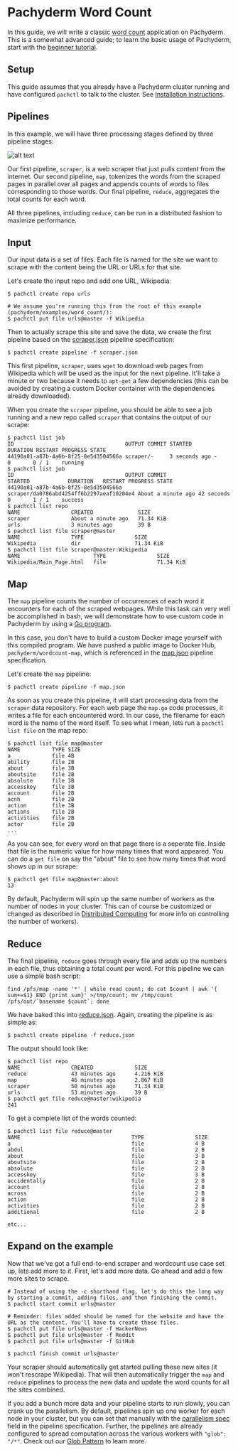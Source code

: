 # Pachyderm Word Count

In this guide, we will write a classic
[word count](https://portal.futuresystems.org/manual/hadoop-wordcount)
application on Pachyderm. This is a somewhat advanced guide; to learn the basic
usage of Pachyderm, start with the
[beginner tutorial](https://docs.pachyderm.com/latest/getting_started/beginner_tutorial/).

## Setup

This guide assumes that you already have a Pachyderm cluster running and have
configured `pachctl` to talk to the cluster. See
[Installation instructions](https://docs.pachyderm.com/latest/getting_started/local_installation/).

## Pipelines

In this example, we will have three processing stages defined by three pipeline
stages:

![alt text](pachyderm_word_count.png)

Our first pipeline, `scraper`, is a web scraper that just pulls content from the
internet. Our second pipeline, `map`, tokenizes the words from the scraped pages
in parallel over all pages and appends counts of words to files corresponding to
those words. Our final pipeline, `reduce`, aggregates the total counts for each
word.

All three pipelines, including `reduce`, can be run in a distributed fashion to
maximize performance.

## Input

Our input data is a set of files. Each file is named for the site we want to
scrape with the content being the URL or URLs for that site.

Let's create the input repo and add one URL, Wikipedia:

```
$ pachctl create repo urls

# We assume you're running this from the root of this example (pachyderm/examples/word_count/):
$ pachctl put file urls@master -f Wikipedia
```

Then to actually scrape this site and save the data, we create the first
pipeline based on the [scraper.json](scraper.json) pipeline specification:

```
$ pachctl create pipeline -f scraper.json
```

This first pipeline, `scraper`, uses `wget` to download web pages from Wikipedia
which will be used as the input for the next pipeline. It'll take a minute or
two because it needs to `apt-get` a few dependencies (this can be avoided by
creating a custom Docker container with the dependencies already downloaded).

When you create the `scraper` pipeline, you should be able to see a job running
and a new repo called `scraper` that contains the output of our scrape:

```
$ pachctl list job
ID                                   OUTPUT COMMIT STARTED       DURATION RESTART PROGRESS STATE
44190a81-a87b-4a6b-8f25-8e5d3504566a scraper/-     3 seconds ago -        0       0 / 1    running
$ pachctl list job
ID                                   OUTPUT COMMIT                            STARTED            DURATION   RESTART PROGRESS STATE
44190a81-a87b-4a6b-8f25-8e5d3504566a scraper/da0786abd4254ff6b2297aeaf10204e4 About a minute ago 42 seconds 0       1 / 1    success
$ pachctl list repo
NAME                CREATED              SIZE
scraper             About a minute ago   71.34 KiB
urls                3 minutes ago        39 B
$ pachctl list file scraper@master
NAME                TYPE                SIZE
Wikipedia           dir                 71.34 KiB
$ pachctl list file scraper@master:Wikipedia
NAME                       TYPE                SIZE
Wikipedia/Main_Page.html   file                71.34 KiB
```

## Map

The `map` pipeline counts the number of occurrences of each word it encounters
for each of the scraped webpages. While this task can very well be accomplished
in bash, we will demonstrate how to use custom code in Pachyderm by using a
[Go program](map.go).

In this case, you don't have to build a custom Docker image yourself with this
compiled program. We have pushed a public image to Docker Hub,
`pachyderm/wordcount-map`, which is referenced in the [map.json](map.json)
pipeline specification.

Let's create the `map` pipeline:

```
$ pachctl create pipeline -f map.json
```

As soon as you create this pipeline, it will start processing data from the
`scraper` data repository. For each web page the `map.go` code processes, it
writes a file for each encountered word. In our case, the filename for each word
is the name of the word itself. To see what I mean, lets run a
`pachctl list file` on the map repo:

```
$ pachctl list file map@master
NAME          TYPE SIZE
a             file 4B
ability       file 2B
about         file 3B
aboutsite     file 2B
absolute      file 3B
accesskey     file 3B
account       file 2B
acnh          file 2B
action        file 3B
actions       file 2B
activities    file 2B
actor         file 2B
...
```

As you can see, for every word on that page there is a seperate file. Inside
that file is the numeric value for how many times that word appeared. You can do
a `get file` on say the "about" file to see how many times that word shows up in
our scrape:

```
$ pachctl get file map@master:about
13

```

By default, Pachyderm will spin up the same number of workers as the number of
nodes in your cluster. This can of course be customized or changed as described
in
[Distributed Computing](https://docs.pachyderm.com/latest/concepts/pipeline-concepts/distributed_computing/#controlling-the-number-of-workers)
for more info on controlling the number of workers).

## Reduce

The final pipeline, `reduce` goes through every file and adds up the numbers in
each file, thus obtaining a total count per word. For this pipeline we can use a
simple bash script:

```
find /pfs/map -name '*' | while read count; do cat $count | awk '{ sum+=$1} END {print sum}' >/tmp/count; mv /tmp/count /pfs/out/`basename $count`; done
```

We have baked this into [reduce.json](reduce.json). Again, creating the pipeline
is as simple as:

```
$ pachctl create pipeline -f reduce.json
```

The output should look like:

```
$ pachctl list repo
NAME                CREATED             SIZE
reduce              43 minutes ago      4.216 KiB
map                 46 minutes ago      2.867 KiB
scraper             50 minutes ago      71.34 KiB
urls                53 minutes ago      39 B
$ pachctl get file reduce@master:wikipedia
241
```

To get a complete list of the words counted:

```
$ pachctl list file reduce@master
NAME                                   TYPE                SIZE
a                                      file                4 B
abdul                                  file                2 B
about                                  file                3 B
aboutsite                              file                2 B
absolute                               file                2 B
accesskey                              file                3 B
accidentally                           file                2 B
account                                file                2 B
across                                 file                2 B
action                                 file                2 B
activities                             file                2 B
additional                             file                2 B

etc...
```

## Expand on the example

Now that we've got a full end-to-end scraper and wordcount use case set up, lets
add more to it. First, let's add more data. Go ahead and add a few more sites to
scrape.

```
# Instead of using the -c shorthand flag, let's do this the long way by starting a commit, adding files, and then finishing the commit.
$ pachctl start commit urls@master

# Reminder: files added should be named for the website and have the URL as the content. You'll have to create these files.
$ pachctl put file urls@master -f HackerNews
$ pachctl put file urls@master -f Reddit
$ pachctl put file urls@master -f GitHub

$ pachctl finish commit urls@master
```

Your scraper should automatically get started pulling these new sites (it won't
rescrape Wikipedia). That will then automatically trigger the `map` and `reduce`
pipelines to process the new data and update the word counts for all the sites
combined.

If you add a bunch more data and your pipeline starts to run slowly, you can
crank up the parallelism. By default, pipelines spin up one worker for each node
in your cluster, but you can set that manually with the
[parallelism spec](https://docs.pachyderm.com/latest/concepts/pipeline-concepts/distributed_computing/#controlling-the-number-of-workers)
field in the pipeline specification. Further, the pipelines are already
configured to spread computation across the various workers with `"glob": "/*"`.
Check out our
[Glob Pattern](https://docs.pachyderm.com/latest/concepts/pipeline-concepts/datum/glob-pattern/)
to learn more.
